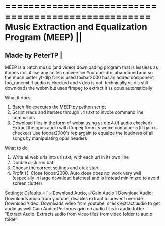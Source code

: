 ===================================================
Music Extraction and Equalization Program (MEEP) ||
===================================================
Made by PeterTP |
-----------------

MEEP is a batch music (and video) downloading program that is lossless as it does not utilise any codec conversion
Youtube-dl is abandoned and so the much better yt-dlp fork is used
foobar2000 has an added component foo_runcmd
If audio is checked and video is not, technically yt-dlp still downloads the webm but uses ffmpeg to extract it as opus automatically

What it does:
1. Batch file executes the MEEP.py python script
2. Script reads and iterates through urls.txt to invoke command line commands
3. Download files in the form of webm using yt-dlp
4.(If audio checked) Extract the opus audio with ffmpeg from its webm container
5.(If gain is checked) Use foobar2000's replaygain to equalize the loudness of all songs by manipulating opus headers

What to do:
1. Write all web urls into urls.txt, with each url in its own line
2. Double click run.bat
3. Choose the correct settings and click start
4. Profit
(5. Close foobar2000. Auto close does not work very well (especially in large download batches) and is instead minimized to avoid screen clutter)

Settings:
Defaults = [ ✅Download Audio,  ✅Gain Audio ]
Download Audio: Downloads audio from youtube, disables extract to prevent override
Download Video: Downloads video from youtube, check extract audio to get audio as well
Gain Audio: Performs gain on audio files in audio folder
"Extract Audio: Extracts audio from video files from video folder to audio folder
